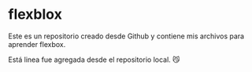 # flexblox
Este es un repositorio creado desde Github y contiene mis archivos para aprender flexbox.

Está linea fue agregada desde el repositorio local. 😼